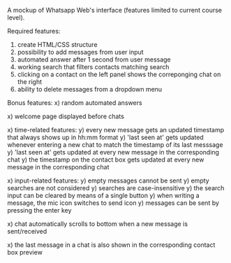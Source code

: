 A mockup of Whatsapp Web's interface (features limited to current course level).

Required features:
1) create HTML/CSS structure
2) possibility to add messages from user input
3) automated answer after 1 second from user message
4) working search that filters contacts matching search
5) clicking on a contact on the left panel shows the correponging chat on the right
6) ability to delete messages from a dropdown menu

Bonus features:
x) random automated answers

x) welcome page displayed before chats

x) time-related features:
  y) every new message gets an updated timestamp that always shows up in hh:mm format
  y) 'last seen at' gets updated whenever entering a new chat to match the timestamp of its last messsage
  y) 'last seen at' gets updated at every new message in the corresponding chat
  y) the timestamp on the contact box gets updated at every new message in the corresponding chat

x) input-related features:
  y) empty messages cannot be sent
  y) empty searches are not considered
  y) searches are case-insensitive
  y) the search input can be cleared by means of a single button
  y) when writing a message, the mic icon switches to send icon
  y) messages can be sent by pressing the enter key

x) chat automatically scrolls to bottom when a new message is sent/received

x) the last message in a chat is also shown in the corresponding contact box preview
